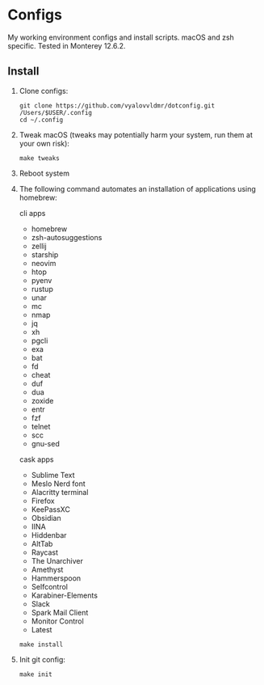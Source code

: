 # Configs
My working environment configs and install scripts. macOS and zsh specific. Tested in Monterey 12.6.2.

## Install

1. Clone configs:
    ```
    git clone https://github.com/vyalovvldmr/dotconfig.git /Users/$USER/.config
    cd ~/.config
    ```
1. Tweak macOS (tweaks may potentially harm your system, run them at your own risk):
    ```
    make tweaks
    ```
1. Reboot system
1. The following command automates an installation of applications using homebrew:

    cli apps
    - homebrew
    - zsh-autosuggestions
    - zellij
    - starship
    - neovim
    - htop
    - pyenv
    - rustup
    - unar
    - mc
    - nmap
    - jq
    - xh
    - pgcli
    - exa
    - bat
    - fd
    - cheat
    - duf
    - dua
    - zoxide
    - entr
    - fzf
    - telnet
    - scc
    - gnu-sed

    cask apps
    - Sublime Text
    - Meslo Nerd font
    - Alacritty terminal
    - Firefox
    - KeePassXC
    - Obsidian
    - IINA
    - Hiddenbar
    - AltTab
    - Raycast
    - The Unarchiver
    - Amethyst
    - Hammerspoon
    - Selfcontrol
    - Karabiner-Elements
    - Slack
    - Spark Mail Client
    - Monitor Control
    - Latest
    &nbsp;
    &nbsp;

    ```
    make install
    ```
1. Init git config:
    ```
    make init
    ```

